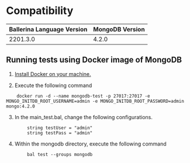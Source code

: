 # Compatibility

| Ballerina Language Version  | MongoDB Version |
| ----------------------------| ----------------|
|  2201.3.0            |   4.2.0         |

## Running tests using Docker image of MongoDB

1. [Install Docker on your machine.](https://docs.docker.com/get-docker/)

2. Execute the following command

```shell script
    docker run -d --name mongodb-test -p 27017:27017 -e MONGO_INITDB_ROOT_USERNAME=admin -e MONGO_INITDB_ROOT_PASSWORD=admin mongo:4.2.0
```

3. In the main_test.bal, change the following configurations.
```ballerina
        string testUser = "admin"
        string testPass = "admin"
```

4. Within the mongodb directory, execute the following command
```shell script
        bal test --groups mongodb
```
